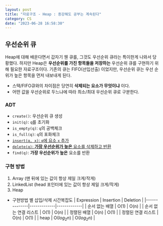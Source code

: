 ```yaml
---
layout: post
title: "자료구조 - Heap : 종강해도 공부는 계속된다"
category: CS
date: "2023-06-28 16:58:30"
---
```


## 우선순위 큐
Heap에 대해 배운다면서 갑자기 웬 큐를, 그것도 우선순위 큐라는 특이한게 나와서 당황했다.
하지만 Heap은 **우선순위를 가진 항목들을 저장하는** 우선순위 큐를 구현하기 위해 필요한 자료구조이다.
기존의 큐는 FIFO(선입선출) 이었지만, 우선순위 큐는 우선 순위가 높은 항목을 먼저 내보내게 된다.
- 스택/FIFO큐와의 차이점은 당연히 **삭제되는 요소가 무엇이냐** 이다.
- 어떤 값을 우선순위로 두느냐에 따라 최소/최대 우선순위 큐로 구분한다.

### ADT
- `create()`: 우선순위 큐 생성
- `init(q)`: `q`를 초기화
- `is_empty(q)`: `q`의 공백체크 
- `is_full(q)`: `q`의 포화체크
- <u>`insert(q, x)`: `q`에 요소 `x` 추가</u>
- <u>`delete(q)`: **가장 우선순위가 높은** 요소를 삭제하고 반환</u>
- `find(q)`: **가장 우선순위가 높은** 요소를 반환

### 구현 방법
1. Array (맨 뒤에 있는 값이 항상 제일 크게/작게)
2. LinkedList (head 포인터에 있는 값이 항상 제일 크게/작게)
3. Heap
- 구현방법 별 삽입/삭제 시간복잡도
	| Expression   | Insertion   | Deletion    |
	|--------------|-------------|-------------|
	| 순서 없는 배열     | O(1)        | O(n)        |
	| 순서 없는 연결 리스트 | O(1)        | O(n)        |
	| 정렬된 배열       | O(n)        | O(1)        |
	| 정렬된 연결 리스트   | O(n)        | O(1)        |
	| heap         | O($log_2n$) | O($log_2n$) |
